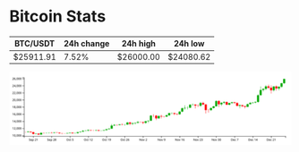 # Bitcoin Stats

BTC/USDT|24h change|24h high|24h low|
|---|---|---|---|
|$25911.91|7.52%|$26000.00|$24080.62|

<img src="./chart.svg">
